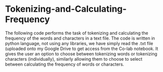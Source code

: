 # Tokenizing-and-Calculating-Frequency
The following code performs the task of tokenizing and calculating the frequency of the words and characters in a text file.
The code is written in python language, not using any libraries, we have simply read the .txt file (uploaded onto my Google Drive to get access from the Co-lab notebook.
It gives the user an option to choose between tokenizing words or tokenizing characters (individually), similarly allowing them to choose to select between calculating the frequency of words or characters.
